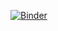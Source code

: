 [![Binder](https://mybinder.org/badge_logo.svg)](https://mybinder.org/v2/gh/DSNortsev/Education/master)
